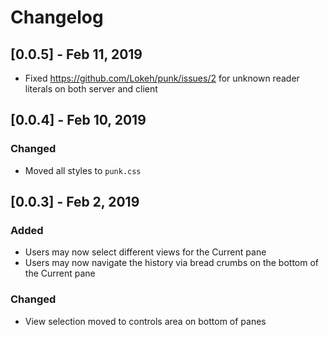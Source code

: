 # Changelog

## [0.0.5] - Feb 11, 2019

 - Fixed https://github.com/Lokeh/punk/issues/2 for unknown reader literals on 
 both server and client

## [0.0.4] - Feb 10, 2019

### Changed

- Moved all styles to `punk.css`

## [0.0.3] - Feb 2, 2019

### Added

- Users may now select different views for the Current pane
- Users may now navigate the history via bread crumbs on the bottom of the Current pane

### Changed
- View selection moved to controls area on bottom of panes
